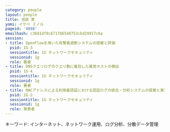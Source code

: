 ```yaml
---
category: people
layout: people
title: 池部 実
yomi: イケベ ミノル
pageid: '4098'
emailhash: c3681df0c671786540753cbd29917c6a
session:
- title: OpenFlowを用いた攻撃者遮断システムの提案と評価
  psid: 1G-3
  sessiontitle: 1G ネットワークセキュリティ
  sessionid: 1g
  role: 著者
- title: DNSクエリログのクエリ数に着目した異常ホストの検出
  psid: 1G-4
  sessiontitle: 1G ネットワークセキュリティ
  sessionid: 1g
  role: 著者
- title: MACアドレスによる利用者認証における認証ログの統合・分析システムの提案と実装
  psid: 1G-2
  sessiontitle: 1G ネットワークセキュリティ
  sessionid: 1g
  role: 発表者
---
```

キーワード: インターネット、ネットワーク運用、ログ分析、分散データ管理